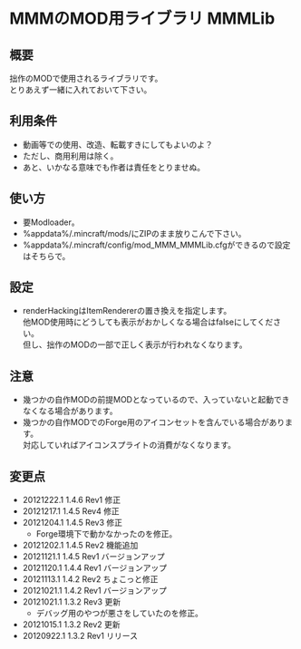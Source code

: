 # MMMのMOD用ライブラリ MMMLib


## 概要
拙作のMODで使用されるライブラリです。  
とりあえず一緒に入れておいて下さい。


## 利用条件
- 動画等での使用、改造、転載すきにしてもよいのよ？
- ただし、商用利用は除く。
- あと、いかなる意味でも作者は責任をとりませぬ。


## 使い方
- 要Modloader。
- %appdata%/.mincraft/mods/にZIPのまま放りこんで下さい。
- %appdata%/.mincraft/config/mod_MMM_MMMLib.cfgができるので設定はそちらで。


## 設定
- renderHackingはItemRendererの置き換えを指定します。  
  他MOD使用時にどうしても表示がおかしくなる場合はfalseにしてください。  
  但し、拙作のMODの一部で正しく表示が行われなくなります。


## 注意
- 幾つかの自作MODの前提MODとなっているので、入っていないと起動できなくなる場合があります。
- 幾つかの自作MODでのForge用のアイコンセットを含んでいる場合があります。  
  対応していればアイコンスプライトの消費がなくなります。


## 変更点
- 20121222.1 1.4.6 Rev1 修正
- 20121217.1 1.4.5 Rev4 修正
- 20121204.1 1.4.5 Rev3 修正
    - Forge環境下で動かなかったのを修正。
- 20121202.1 1.4.5 Rev2 機能追加
- 20121121.1 1.4.5 Rev1 バージョンアップ
- 20121120.1 1.4.4 Rev1 バージョンアップ
- 20121113.1 1.4.2 Rev2 ちょこっと修正
- 20121021.1 1.4.2 Rev1 バージョンアップ
- 20121021.1 1.3.2 Rev3 更新
    - デバッグ用のやつが悪さをしていたのを修正。
- 20121015.1 1.3.2 Rev2 更新
- 20120922.1 1.3.2 Rev1 リリース
